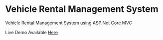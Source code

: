 # Vehicle Rental Management System

Vehicle Rental Management System using ASP.Net Core MVC

Live Demo Available [Here](http://vehiclerental.azurewebsites.net/)

